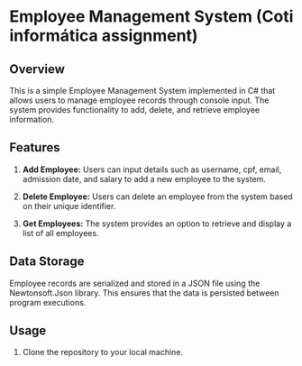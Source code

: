# Employee Management System (Coti informática assignment)

## Overview

This is a simple Employee Management System implemented in C# that allows users to manage employee records through console input. The system provides functionality to add, delete, and retrieve employee information.

## Features

1. **Add Employee:** Users can input details such as username, cpf, email, admission date, and salary to add a new employee to the system.

2. **Delete Employee:** Users can delete an employee from the system based on their unique identifier.

3. **Get Employees:** The system provides an option to retrieve and display a list of all employees.

## Data Storage

Employee records are serialized and stored in a JSON file using the Newtonsoft.Json library. This ensures that the data is persisted between program executions.

## Usage

1. Clone the repository to your local machine.

